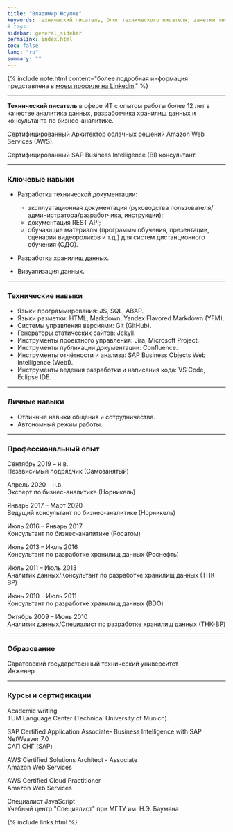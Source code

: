 ```yaml
---
title: "Владимир Юсупов"
keywords: технический писатель, блог технического писателя, заметки техписателя, разработка техдокументации, документирование API, технический писатель фриланс, технический писатель на подряд, документирование REST API, эксплуатационная документация, руководство пользователя, руководство администратора, руководство разработчика, инструкция пользователя
# tags:
sidebar: general_sidebar
permalink: index.html
toc: false
lang: "ru"
summary: ""
---
```


{% include note.html content="более подробная информация представлена в [моем профиле на Linkedin](https://www.linkedin.com/in/vladimir-yusupov-sap-bi-consultant-technical-communicator/)." %}

***

**Технический писатель** в сфере ИТ с опытом работы более 12 лет в качестве аналитика данных, разработчика хранилищ данных и консультанта по бизнес-аналитике. 

Сертифицированный Архитектор облачных решений Amazon Web Services (AWS).

Сертифицированный SAP Business Intelligence (BI) консультант.

***

### Ключевые навыки

- Разработка технической документации: 
    
    - эксплуатационная документация (руководства пользователя/администратора/разработчика, инструкции);
    - документация REST API;
    - обучающие материалы (программы обучения, презентации, сценарии видеороликов и т.д.) для систем дистанционного обучения (СДО).

- Разработка хранилищ данных.

- Визуализация данных.

***

### Технические навыки

* Языки программирования: JS, SQL, ABAP.
* Языки разметки: HTML, Markdown, Yandex Flavored Markdown (YFM).
* Системы управления версиями: Git (GitHub).
* Генераторы статических сайтов: Jekyll.
* Инструменты проектного управления: Jira, Microsoft Project.
* Инструменты публикации документации: Confluence.
* Инструменты отчётности и анализа: SAP Business Objects Web Intelligence (WebI).
* Инструменты ведения разработки и написания кода: VS Code, Eclipse IDE.

***

### Личные навыки

* Отличные навыки общения и сотрудничества.
* Автономный режим работы.

***

### Профессиональный опыт

Сентябрь 2019 – н.в. <br/> Независимый подрядчик (Самозанятый)

Апрель 2020 – н.в. <br/> Эксперт по бизнес-аналитике (Норникель)

Январь 2017 – Март 2020  <br/> Ведущий консультант по бизнес-аналитике (Норникель)

Июль 2016 – Январь 2017 <br/> Консультант по бизнес-аналитике (Росатом)

Июль 2013 – Июль 2016  <br/> Консультант по разработке хранилищ данных (Роснефть)

Июль 2011 – Июль 2013 <br/> Аналитик данных/Консультант по разработке хранилищ данных (ТНК-BP)

Июнь 2010 – Июль 2011 <br/> Консультант по разработке хранилищ данных (BDO)

Октябрь 2009 – Июнь 2010 <br/> Аналитик данных/Специалист по разработке хранилищ данных (ТНК-BP)

***

### Образование

Саратовский государственный технический университет <br/> Инженер

***

### Курсы и сертификации

Academic writing <br/> 
TUM Language Center (Technical University of Munich).

SAP Certified Application Associate- Business Intelligence with SAP NetWeaver 7.0 <br/> САП СНГ (SAP)

AWS Certified Solutions Architect - Associate <br/> Amazon Web Services

AWS Certified Cloud Practitioner <br/> Amazon Web Services

Специалист JavaScript <br/> Учебный центр "Специалист" при МГТУ им. Н.Э. Баумана

{% include links.html %}

